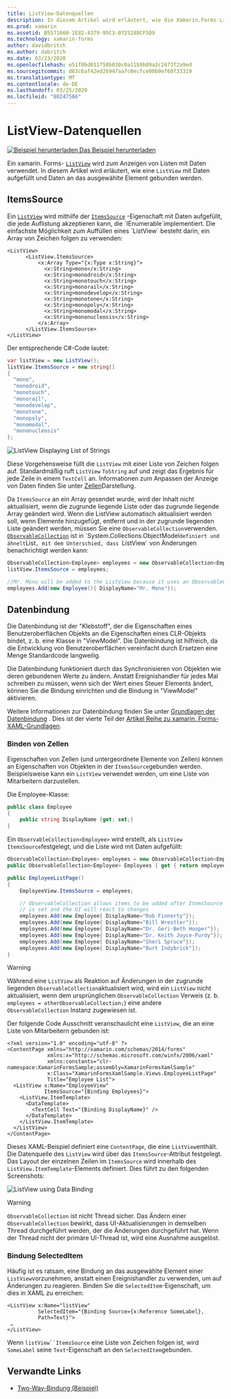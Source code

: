 ```yaml
---
title: ListView-Datenquellen
description: In diesem Artikel wird erläutert, wie die Xamarin.Forms-ListView mit Daten aufgefüllt und wie Sie die Datenbindung mit einer ListView verwenden.
ms.prod: xamarin
ms.assetid: B5571660-1E82-4379-95C3-0725288CF5D9
ms.technology: xamarin-forms
author: davidbritch
ms.author: dabritch
ms.date: 03/23/2020
ms.openlocfilehash: e51f0bd011750b030c0a11b9b89a2c2473f2a9ed
ms.sourcegitcommit: d83c6af42ed26947aa7c0ecfce00b9ef60f33319
ms.translationtype: MT
ms.contentlocale: de-DE
ms.lasthandoff: 03/25/2020
ms.locfileid: "80247586"
---
```

# <a name="listview-data-sources"></a>ListView-Datenquellen

[![Beispiel herunterladen](~/media/shared/download.png) Das Beispiel herunterladen](https://docs.microsoft.com/samples/xamarin/xamarin-forms-samples/userinterface-listview-switchentrytwobinding)

Ein xamarin. Forms- [`ListView`](xref:Xamarin.Forms.ListView) wird zum Anzeigen von Listen mit Daten verwendet. In diesem Artikel wird erläutert, wie eine `ListView` mit Daten aufgefüllt und Daten an das ausgewählte Element gebunden werden.

## <a name="itemssource"></a>ItemsSource

Ein [`ListView`](xref:Xamarin.Forms.ListView) wird mithilfe der [`ItemsSource`](xref:Xamarin.Forms.ItemsView`1.ItemsSource) -Eigenschaft mit Daten aufgefüllt, die jede Auflistung akzeptieren kann, die `IEnumerable`implementiert. Die einfachste Möglichkeit zum Auffüllen eines `ListView` besteht darin, ein Array von Zeichen folgen zu verwenden:

```xaml
<ListView>
      <ListView.ItemsSource>
          <x:Array Type="{x:Type x:String}">
            <x:String>mono</x:String>
            <x:String>monodroid</x:String>
            <x:String>monotouch</x:String>
            <x:String>monorail</x:String>
            <x:String>monodevelop</x:String>
            <x:String>monotone</x:String>
            <x:String>monopoly</x:String>
            <x:String>monomodal</x:String>
            <x:String>mononucleosis</x:String>
          </x:Array>
      </ListView.ItemsSource>
</ListView>
```

Der entsprechende C#-Code lautet:

```csharp
var listView = new ListView();
listView.ItemsSource = new string[]
{
  "mono",
  "monodroid",
  "monotouch",
  "monorail",
  "monodevelop",
  "monotone",
  "monopoly",
  "monomodal",
  "mononucleosis"
};
```

![](data-and-databinding-images/itemssource-simple.png "ListView Displaying List of Strings")

Diese Vorgehensweise füllt die `ListView` mit einer Liste von Zeichen folgen auf. Standardmäßig ruft `ListView` `ToString` auf und zeigt das Ergebnis für jede Zeile in einem `TextCell` an. Informationen zum Anpassen der Anzeige von Daten finden Sie unter [Zellen](~/xamarin-forms/user-interface/listview/customizing-cell-appearance.md)Darstellung.

Da `ItemsSource` an ein Array gesendet wurde, wird der Inhalt nicht aktualisiert, wenn die zugrunde liegende Liste oder das zugrunde liegende Array geändert wird. Wenn die ListView automatisch aktualisiert werden soll, wenn Elemente hinzugefügt, entfernt und in der zugrunde liegenden Liste geändert werden, müssen Sie eine `ObservableCollection`verwenden. [`ObservableCollection`](xref:System.Collections.ObjectModel.ObservableCollection`1) ist in `System.Collections.ObjectModel` definiert und ähnelt `List`, mit dem Unterschied, dass `ListView` von Änderungen benachrichtigt werden kann:

```csharp
ObservableCollection<Employee> employees = new ObservableCollection<Employee>();
listView.ItemsSource = employees;

//Mr. Mono will be added to the ListView because it uses an ObservableCollection
employees.Add(new Employee(){ DisplayName="Mr. Mono"});
```

## <a name="data-binding"></a>Datenbindung

Die Datenbindung ist der "Klebstoff", der die Eigenschaften eines Benutzeroberflächen Objekts an die Eigenschaften eines CLR-Objekts bindet, z. b. eine Klasse in "ViewModel". Die Datenbindung ist hilfreich, da die Entwicklung von Benutzeroberflächen vereinfacht durch Ersetzen eine Menge Standardcode langweilig.

Die Datenbindung funktioniert durch das Synchronisieren von Objekten wie deren gebundenen Werte zu ändern. Anstatt Ereignishandler für jedes Mal schreiben zu müssen, wenn sich der Wert eines Steuer Elements ändert, können Sie die Bindung einrichten und die Bindung in "ViewModel" aktivieren.

Weitere Informationen zur Datenbindung finden Sie unter [Grundlagen der Datenbindung](~/xamarin-forms/xaml/xaml-basics/data-binding-basics.md) . Dies ist der vierte Teil der [Artikel Reihe zu xamarin. Forms-XAML-Grundlagen](~/xamarin-forms/xaml/xaml-basics/index.md).

### <a name="binding-cells"></a>Binden von Zellen

Eigenschaften von Zellen (und untergeordnete Elemente von Zellen) können an Eigenschaften von Objekten in der `ItemsSource`gebunden werden. Beispielsweise kann ein `ListView` verwendet werden, um eine Liste von Mitarbeitern darzustellen.

Die Employee-Klasse:

```csharp
public class Employee
{
    public string DisplayName {get; set;}
}
```

Ein `ObservableCollection<Employee>` wird erstellt, als `ListView` `ItemsSource`festgelegt, und die Liste wird mit Daten aufgefüllt:

```csharp
ObservableCollection<Employee> employees = new ObservableCollection<Employee>();
public ObservableCollection<Employee> Employees { get { return employees; }}

public EmployeeListPage()
{
    EmployeeView.ItemsSource = employees;

    // ObservableCollection allows items to be added after ItemsSource
    // is set and the UI will react to changes
    employees.Add(new Employee{ DisplayName="Rob Finnerty"});
    employees.Add(new Employee{ DisplayName="Bill Wrestler"});
    employees.Add(new Employee{ DisplayName="Dr. Geri-Beth Hooper"});
    employees.Add(new Employee{ DisplayName="Dr. Keith Joyce-Purdy"});
    employees.Add(new Employee{ DisplayName="Sheri Spruce"});
    employees.Add(new Employee{ DisplayName="Burt Indybrick"});
}
```

> [!WARNING]
> Während eine `ListView` als Reaktion auf Änderungen in der zugrunde liegenden `ObservableCollection`aktualisiert wird, wird ein `ListView` nicht aktualisiert, wenn dem ursprünglichen `ObservableCollection` Verweis (z. b. `employees = otherObservableCollection;`) eine andere `ObservableCollection` Instanz zugewiesen ist.

Der folgende Code Ausschnitt veranschaulicht eine `ListView`, die an eine Liste von Mitarbeitern gebunden ist:

```xaml
<?xml version="1.0" encoding="utf-8" ?>
<ContentPage xmlns="http://xamarin.com/schemas/2014/forms"
             xmlns:x="http://schemas.microsoft.com/winfx/2006/xaml"
             xmlns:constants="clr-namespace:XamarinFormsSample;assembly=XamarinFormsXamlSample"
             x:Class="XamarinFormsXamlSample.Views.EmployeeListPage"
             Title="Employee List">
  <ListView x:Name="EmployeeView"
            ItemsSource="{Binding Employees}">
    <ListView.ItemTemplate>
      <DataTemplate>
        <TextCell Text="{Binding DisplayName}" />
      </DataTemplate>
    </ListView.ItemTemplate>
  </ListView>
</ContentPage>
```

Dieses XAML-Beispiel definiert eine `ContentPage`, die eine `ListView`enthält. Die Datenquelle des `ListView` wird über das `ItemsSource`-Attribut festgelegt. Das Layout der einzelnen Zeilen im `ItemsSource` wird innerhalb des `ListView.ItemTemplate`-Elements definiert. Dies führt zu den folgenden Screenshots:

![](data-and-databinding-images/bound-data.png "ListView using Data Binding")

> [!WARNING]
> `ObservableCollection` ist nicht Thread sicher. Das Ändern einer `ObservableCollection` bewirkt, dass UI-Aktualisierungen in demselben Thread durchgeführt werden, der die Änderungen durchgeführt hat. Wenn der Thread nicht der primäre UI-Thread ist, wird eine Ausnahme ausgelöst.

### <a name="binding-selecteditem"></a>Bindung SelectedItem

Häufig ist es ratsam, eine Bindung an das ausgewählte Element einer `ListView`vorzunehmen, anstatt einen Ereignishandler zu verwenden, um auf Änderungen zu reagieren. Binden Sie die `SelectedItem`-Eigenschaft, um dies in XAML zu erreichen:

```xaml
<ListView x:Name="listView"
          SelectedItem="{Binding Source={x:Reference SomeLabel},
          Path=Text}">
 …
</ListView>
```

Wenn `listView``ItemsSource` eine Liste von Zeichen folgen ist, wird `SomeLabel` seine `Text`-Eigenschaft an den `SelectedItem`gebunden.

## <a name="related-links"></a>Verwandte Links

- [Two-Way-Bindung (Beispiel)](https://docs.microsoft.com/samples/xamarin/xamarin-forms-samples/userinterface-listview-switchentrytwobinding)
